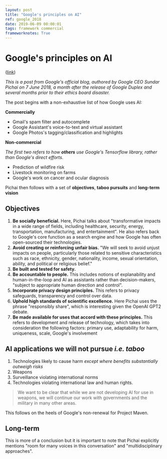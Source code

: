```yaml
---
layout: post
title: "Google's principles on AI"
ref: google_2018
date: 2019-06-09 00:00:01
tags: framework commercial
frameworknotes: True
---
```


# Google's principles on AI

([link](https://www.blog.google/technology/ai/ai-principles/))

*This is a post from Google's official blog, authored by Google CEO Sundar Pichai on 7 June 2018, a month after the release of Google Duplex and several months prior to their ethics board disaster.*

The post begins with a non-exhaustive list of how Google uses AI:

**Commercially**

- Gmail's spam filter and autocomplete
- Google Assistant's voice-to-text and virtual assistant
- Google Photos's tagging/classification and highlights

**Non-commercial**

*The first two refers to how **others** use Google's Tensorflow library, rather than Google's direct efforts.*

- Prediction of wildfire risk
- Livestock monitoring on farms
- Google's work on cancer and ocular diagnosis

Pichai then follows with a set of **objectives**, **taboo pursuits** and **long-term vision**

## Objectives

1. **Be socially beneficial.** Here, Pichai talks about "transformative impacts in a wide range of fields, including healthcare, security, energy, transportation, manufacturing, and entertainment". He also refers back to Google's core function as a search engine and how Google has often open-sourced their technologies.
2. **Avoid creating or reinforcing unfair bias.** "We will seek to avoid unjust impacts on people, particularly those related to sensitive characteristics such as race, ethnicity, gender, nationality, income, sexual orientation, ability, and political or religious belief."
3. **Be built and tested for safety.**
4. **Be accountable to people.** This includes notions of explanability and human-in-the-loop and AI as assistants rather than decision-makers, "subject to appropriate human direction and control".
5. **Incorporate privacy design principles.** This refers to privacy safeguards, transparency and control over data.
6. **Uphold high standards of scientific excellence.** Here Pichai uses the phrase "responsibly share", which is interesting given the OpenAI GPT2 debate.
7. **Be made available for uses that accord with these principles.** This refers to development and release of technology, which takes into consideration the following factors: primary use, adaptability for harm, uniqueness, scale, Google's involvement

## AI applications we will not pursue *i.e. taboo*

1. Technologies likely to cause harm *except where benefits substantially outweigh risks*
2. Weapons
3. Surveillance violating international norms
4. Technologies violating international law and human rights.

> We want to be clear that while we are not developing AI for use in weapons, we will continue our work with governments and the military in many other areas.

This follows on the heels of Google's non-renewal for Project Maven.

## Long-term

This is more of a conclusion but it is important to note that Pichai explicitly mentions "room for many voices in this conversation" and "multidisciplinary approaches".
